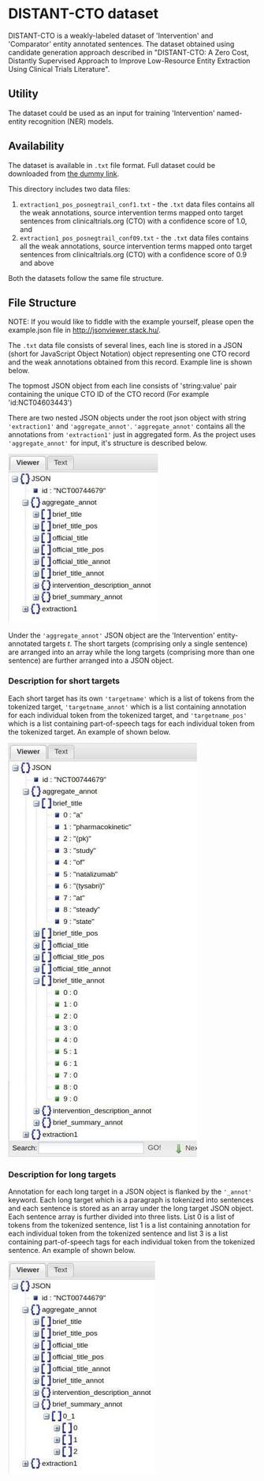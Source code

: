 # DISTANT-CTO dataset

DISTANT-CTO is a weakly-labeled dataset of 'Intervention' and 'Comparator' entity annotated sentences. The dataset obtained using candidate generation approach described in "DISTANT-CTO: A Zero Cost, Distantly Supervised Approach to Improve Low-Resource Entity Extraction Using Clinical Trials Literature".

## Utility

The dataset could be used as an input for training 'Intervention' named-entity recognition (NER) models. 

## Availability

The dataset is available in `.txt` file format. Full dataset could be downloaded from [the dummy link](https://pages.github.com/).

This directory includes two data files:
1) `extraction1_pos_posnegtrail_conf1.txt` - the `.txt` data files contains all the weak annotations, source intervention terms mapped onto target sentences from clinicaltrials.org (CTO) with a confidence score of 1.0, and
2) `extraction1_pos_posnegtrail_conf09.txt` - the `.txt` data files contains all the weak annotations, source intervention terms mapped onto target sentences from clinicaltrials.org (CTO) with a confidence score of 0.9 and above

Both the datasets follow the same file structure.

## File Structure

NOTE: If you would like to fiddle with the example yourself, please open the example.json file in http://jsonviewer.stack.hu/.

The `.txt` data file consists of several lines, each line is stored in a JSON (short for JavaScript Object Notation) object representing one CTO record and the weak annotations obtained from this record. Example line is shown below.

The topmost JSON object from each line consists of 'string:value' pair containing the unique CTO ID of the CTO record (For example 'id:NCT04603443')

There are two nested JSON objects under the root json object with string `'extraction1'` and `'aggregate_annot'`. `'aggregate_annot'` contains all the annotations from `'extraction1'` just in aggregated form. As the project uses `'aggregate_annot'`  for input, it's structure is described below.

![Example JSON file structure](https://github.com/anjani-dhrangadhariya/distant-cto/blob/main/Data/example_file_structure.jpg)

Under the `'aggregate_annot'` JSON object are the 'Intervention' entity-annotated targets *t*. The short targets (comprising only a single sentence) are arranged into an array while the long targets (comprising more than one sentence) are further arranged into a JSON object.

### Description for short targets

Each short target has its own `'targetname'` which is a list of tokens from the tokenized target, `'targetname_annot'` which is a list containing annotation for each individual token from the tokenized target, and `'targetname_pos'` which is a list containing part-of-speech tags for each individual token from the tokenized target. An example of shown below.


![Example](https://github.com/anjani-dhrangadhariya/distant-cto/blob/main/Data/short_annot.jpg)

### Description for long targets

Annotation for each long target in a JSON object is flanked by the `'_annot'` keyword. Each long target which is a paragraph is tokenized into sentences and each sentence is stored as an array under the long target JSON object. Each sentence array is further divided into three lists. List 0 is a list of tokens from the tokenized sentence, list 1 is a list containing annotation for each individual token from the tokenized sentence and list 3 is a list containing part-of-speech tags for each individual token from the tokenized sentence. An example of shown below.


![Example](https://github.com/anjani-dhrangadhariya/distant-cto/blob/main/Data/long_target.jpg)